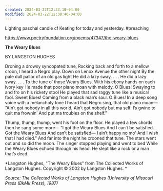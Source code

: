 ```yaml
---
created: 2024-03-22T12:33:10-04:00
modified: 2024-03-22T12:38:46-04:00
---
```


Lighting paschal candle cf Keating for today and yesterday. #preaching

https://www.poetryfoundation.org/poems/47347/the-weary-blues

**The Weary Blues**

BY LANGSTON HUGHES

Droning a drowsy syncopated tune,
Rocking back and forth to a mellow croon,
I heard a Negro play.
Down on Lenox Avenue the other night
By the pale dull pallor of an old gas light
He did a lazy sway. . . .
He did a lazy sway. . . .
To the tune o’ those Weary Blues.
With his ebony hands on each ivory key
He made that poor piano moan with melody.
O Blues!
Swaying to and fro on his rickety stool
He played that sad raggy tune like a musical fool.
Sweet Blues!
Coming from a black man’s soul.
O Blues!
In a deep song voice with a melancholy tone
I heard that Negro sing, that old piano moan—
“Ain’t got nobody in all this world,
Ain’t got nobody but ma self.
I’s gwine to quit ma frownin’
And put ma troubles on the shelf.”

Thump, thump, thump, went his foot on the floor.
He played a few chords then he sang some more—
“I got the Weary Blues
And I can’t be satisfied.
Got the Weary Blues
And can’t be satisfied—
I ain’t happy no mo’
And I wish that I had died.”
And far into the night he crooned that tune.
The stars went out and so did the moon.
The singer stopped playing and went to bed
While the Weary Blues echoed through his head.
He slept like a rock or a man that’s dead.

*Langston Hughes, "The Weary Blues" from The Collected Works of Langston Hughes. Copyright © 2002 by Langston Hughes. *

*Source: The Collected Works of Langston Hughes (University of Missouri Press (BkMk Press), 1987)*

